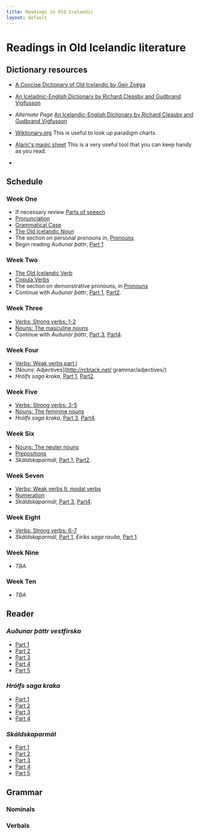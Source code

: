 ```yaml
---
title: Readings in Old Icelandic
layout: default
---
```


# Readings in Old Icelandic literature

## Dictionary resources

* [A Concise Dictionary of Old Icelandic by Geir Zoëga](https://old-icelandic.vercel.app/)
* [An Iceladnic-English Dictionary by Richard Cleasby and Gudbrand Vigfusson](http://lexicon.ff.cuni.cz/texts/oi_cleasbyvigfusson_about.html)
* _Alternate Page_ [An Icelandic-English Dictionary by Richard Cleasby and Gudbrand Vigfusson](https://old-norse.net/search.php)

* [Wiktionary.org](https://www.wiktionary.org/) This is useful to look up paradigm charts.

* [Alaric's magic sheet](https://www.alarichall.org.uk/teaching/Alaric's_magic_sheet.pdf) This is a very useful tool that you can keep handy as you read.
* 
## Schedule

### Week One

* If necessary review [Parts of speech](https://owl.purdue.edu/owl/general_writing/mechanics/parts_of_speech_overview.html)
* [Pronunciation](http://rcblack.net/grammar/pronunciation/)
* [Grammatical Case](http://rcblack.net/grammar/case/)
* [The Old Icelandic Noun](http://rcblack.net/grammar/intro_nouns/)
* The section on personal pronouns in, [Pronouns](http://rcblack.net/grammar/pronouns/)
* Begin reading _Auðunar þáttr_, [Part 1](http://rcblack.net/reader/audun)

### Week Two

* [The Old Icelandic Verb](http://rcblack.net/grammar/verbs/)
* [Copula Verbs](http://rcblack.net/grammar/copulae/)
* The section on demonstrative pronouns, in [Pronouns](http://rcblack.net/grammar/pronouns/)
* Continue with _Auðunar þáttr_, [Part 1](http://rcblack.net/reader/audun/), [Part2](http://rcblack.net/reader/audun2/). 

### Week Three

* [Verbs: Strong verbs: 1-2](http://rcblack.net/grammar/verbs_strong_1-2/)
* [Nouns: The masculine nouns](http://rcblack.net/grammar/nouns_masc/)
* Continue with _Auðunar þáttr_, [Part 3](http://rcblack.net/reader/audun3/), [Part4](http://rcblack.net/reader/audun4/). 

### Week Four

* [Verbs: Weak verbs part I](http://rcblack.net/grammar/verbs_weak_i/)
* [Nouns: Adjectives](http://rcblack.net/    grammar/adjectives/)
* _Hrólfs saga kraka_, [Part 1](http://rcblack.net/reader/hrolf1/), [Part2](http://rcblack.net/reader/hrolf2/). 

### Week Five

* [Verbs: Strong verbs: 3-5](http://rcblack.net/grammar/verbs_strong_3-5/)
* [Nouns: The feminine nouns](http://rcblack.net/grammar/nouns_fem/)
* _Hrólfs saga kraka_, [Part 3](http://rcblack.net/reader/hrolf3/), [Part4](http://rcblack.net/grammar/hrolf4/). 

### Week Six

* [Nouns: The neuter nouns](http://rcblack.net/grammar/nouns_neut/)
* [Prepositions](http://rcblack.net/grammar/prepositions/)
* _Skáldskaparmál_, [Part 1](http://rcblack.net/reader/skald1/), [Part2](http://rcblack.net/reader/skald2/). 

### Week Seven

* [Verbs: Weak verbs II: modal verbs](http://rcblack.net/grammar/verbs_weak_ii/)
* [Numeration]()
* _Skáldskaparmál_, [Part 3](http://rcblack.net/reader/skald3/), [Part4](http://rcblack.net/reader/skald4/).

### Week Eight

* [Verbs: Strong verbs: 6-7]()
*  _Skáldskaparmál_, [Part 1](http://rcblack.net/reader/skald1/), _Eiríks saga rauða_, [Part 1](). 

### Week Nine

* _TBA_

### Week Ten

* _TBA_

## Reader

### _Auðunar þáttr vestfirska_

* [Part 1](http://rcblack.net/reader/audun/)
* [Part 2](http://rcblack.net/reader/audun2/)
* [Part 3](http://rcblack.net/reader/audun3/)
* [Part 4](http://rcblack.net/reader/audun4/)
* [Part 5](http://rcblack.net/reader/audun5/)

### _Hrólfs saga kraka_

* [Part 1](http://rcblack.net/reader/hrolf1/)
* [Part 2](http://rcblack.net/reader/hrolf2/)
* [Part 3](http://rcblack.net/reader/hrolf3/)
* [Part 4](http://rcblack.net/reader/hrolf4/)

### _Skáldskaparmál_

* [Part 1](http://rcblack.net/reader/skald1/)
* [Part 2](http://rcblack.net/reader/skald2/)
* [Part 3](http://rcblack.net/reader/skald3/)
* [Part 4](http://rcblack.net/reader/skald4/)
* [Part 5](http://rcblack.net/reader/skald5/)

## Grammar

### Nominals

### Verbals

